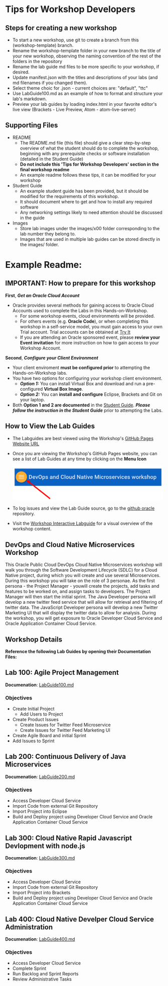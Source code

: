 # Tips for Workshop Developers
    
## Steps for creating a new workshop

- To start a new workshop, use git to create a branch from this (workshop-template) branch.
- Rename the workshop-template folder in your new branch to the title of your new workshop, observing the naming convention of the rest of the folders in the repository
- Rename the lab guide md files to be more specific to your workshop, if desired.
- Update manifest.json with the titles and descriptions of your labs (and md filenames if you changed them).
- Select theme choic for .json - current choices are: "default", "ttc"
- Use LabGuide100.md as an example of how to format and structure your lab's markdown.
- Preview your lab guides by loading index.html in your favorite editor's live view (Brackets - Live Preview, Atom - atom-live-server)

## Supporting Files

- README
    - The README.md file (this file) should give a clear step-by-step overview of what the student should do to complete the workshop, beginning with any prerequisite checks or software installation (detailed in the Student Guide)
    - **Do not include this 'Tips for Workshop Developers' section in the final workshop readme**
    - An example readme follows these tips, it can be modified for your workshop
- Student Guide
    - An example student guide has been provided, but it should be modified for the requirements of this workshop.
    - It should document where to get and how to install any required software
    - Any networking settings likely to need attention should be discussed in the guide
- Images
    - Store lab images under the images/x00 folder corresponding to the lab number they belong to. 
    - Images that are used in multiple lab guides can be stored directly in the images/ folder.

# Example Readme:
## IMPORTANT: How to prepare for this workshop

**First**, ***Get an Oracle Cloud Account*** 
- Oracle provides several methods for gaining access to Oracle Cloud Accounts used to complete the Labs in this Hands-on-Workshop. 
    - For some workshop events, cloud environments will be provided. 
    - For others events (e.g. **Oracle Code**), or when completing this workshop in a self-service model, you must gain access to your own Trial account. Trial accounts can be obtained at [Try It](http://cloud.oracle.com/tryit) 
    - If you are attending an Oracle sponsored event, please **review your Event invitation** for more instruction on how to gain access to your Workshop Account.
        
**Second**, ***Configure your Client Environment***
- Your client enviroment **must be configured prior** to attempting the Hands-on-Workshop labs. 
- You have two options for configuring your workshop client environment. 
     - ***Option 1:*** You can install Virtual Box and download and run a pre-configured **Virtual Box Image**.
     - ***Option 2:*** You can **install and configure** Eclipse, Brackets and Git on your laptop. 
- Both **Option 1 and 2 are documented** in the [Student Guide](StudentGuide.md). ***Please follow the instruction in the Student Guide*** prior to attempting the Labs. 
      
## How to View the Lab Guides

- The Labguides are best viewed using the Workshop's [GitHub Pages Website URL](https://derekoneil.github.io/cloud-native-devops-workshop/microservices) 

- Once you are viewing the Workshop's GitHub Pages website, you can see a list of Lab Guides at any time by clicking on the **Menu Icon**

    ![](images/WorkshopMenu.png)  

- To log issues and view the Lab Guide source, go to the [github oracle](https://github.com/derekoneil/cloud-native-devops-workshop/tree/master/microservices) repository.

- Visit the [Workshop Interactive Labguide](http://launch.oracle.com/?cloudnative) for a visual overview of the workshop content. 

## DevOps and Cloud Native Microservices Workshop

This Oracle Public Cloud DevOps Cloud Native Microservices workshop will walk you through the Software Development Lifecycle (SDLC) for a Cloud Native project, during which you will create and use several Microservices. During this workshop you will take on the role of 3 personae. As the first persona - the Project Manager - youwill create the projects, add tasks and features to be worked on, and assign tasks to developers.  The Project Manager will then start the initial sprint. The Java Developer persona will develop a new twitter feed service that will allow for retrieval and filtering of twitter data. The JavaScript Developer persona will develop a new Twitter Marketing UI that will display the twitter data to allow for analysis.  During the workshop, you will get exposure to Oracle Developer Cloud Service and Oracle Application Container Cloud Service.

## Workshop Details

**Reference the following Lab Guides by opening their Documentation Files:**

## Lab 100: Agile Project Management

**Documenation**: [LabGuide100.md](LabGuide100.md)

### Objectives

- Create Initial Project
    - Add Users to Project
- Create Product Issues
    - Create Issues for Twitter Feed Microservice
    - Create Issues for Twitter Feed Marketing UI
- Create Agile Board and initial Sprint
- Add Issues to Sprint

## Lab 200: Continuous Delivery of Java Microservices

**Documenation**: [LabGuide200.md](LabGuide200.md)

### Objectives

- Access Developer Cloud Service
- Import Code from external Git Repository
- Import Project into Eclipse
- Build and Deploy project using Developer Cloud Service and Oracle Application Container Cloud Service

## Lab 300: Cloud Native Rapid Javascript Devlopment with node.js

**Documenation**: [LabGuide300.md](LabGuide300.md)

### Objectives

- Access Developer Cloud Service
- Import Code from external Git Repository
- Import Project into Brackets
- Build and Deploy project using Developer Cloud Service and Oracle Application Container Cloud Service

## Lab 400:  Cloud Native Develper Cloud Service Administration

**Documenation**: [LabGuide400.md](LabGuide400.md)

### Objectives

- Access Developer Cloud Service
- Complete Sprint
- Run Backlog and Sprint Reports
- Review Administrative Tasks
